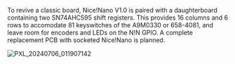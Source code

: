 To revive a classic board, Nice!Nano V1.0 is paired with a daughterboard containing two SN74AHC595 shift registers. This provides 16 columns and 6 rows to accomodate 81 keyswitches of the A9M0330 or 658-4081, and leave room for encoders and LEDs on the N!N GPIO. A complete replacement PCB with socketed Nice!Nano is planned.

![PXL_20240706_011907142](https://github.com/ykill/zmk-config/assets/1191954/054d33d2-b3c9-498b-b2eb-8edf78516655)
